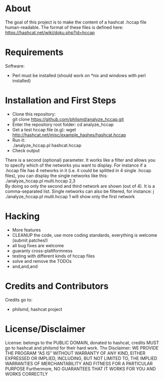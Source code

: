 # About

The goal of this project is to make the content of a hashcat .hccap file human-readable.
The format of these files is defined here: https://hashcat.net/wiki/doku.php?id=hccap

# Requirements

Software:  
- Perl must be installed (should work on *nix and windows with perl installed)


# Installation and First Steps

* Clone this repository:  
    git clone https://github.com/philsmd/analyze_hccap.git  
* Enter the repository root folder:
    cd analyze_hccap
* Get a test hccap file (e.g):
    wget http://hashcat.net/misc/example_hashes/hashcat.hccap
* Run it:  
    ./analyze_hccap.pl hashcat.hccap
* Check output

There is a second (optional) parameter. It works like a filter and allows you to specify
which of the networks you want to display.
For instance if a .hccap file has 4 networks in it (i.e. it could be splitted in 4 single
.hccap files), you can display the single networks like this:  
  ./analyze_hccap.pl multi.hccap 2,3  
By doing so only the second and third network are shown (out of 4).
It is a comma-separated list. Single networks can also be filtered, for instance:  j
  ./analyze_hccap.pl mutli.hccap 1
will show only the first network
 
# Hacking

* More features
* CLEANUP the code, use more coding standards, everything is welcome (submit patches!)
* all bug fixes are welcome
* guaranty cross-plattformness
* testing with different kinds of hccap files
* solve and remove the TODOs
* and,and,and

# Credits and Contributors 
Credits go to:  
  
* philsmd, hashcat project

# License/Disclaimer

License: belongs to the PUBLIC DOMAIN, donated to hashcat, credits MUST go to hashcat and philsmd for their hard work. Thx
Disclaimer: WE PROVIDE THE PROGRAM “AS IS” WITHOUT WARRANTY OF ANY KIND, EITHER EXPRESSED OR IMPLIED, INCLUDING, BUT NOT LIMITED TO, THE IMPLIED WARRANTIES OF MERCHANTABILITY AND FITNESS FOR A PARTICULAR PURPOSE Furthermore, NO GUARANTEES THAT IT WORKS FOR YOU AND WORKS CORRECTLY
